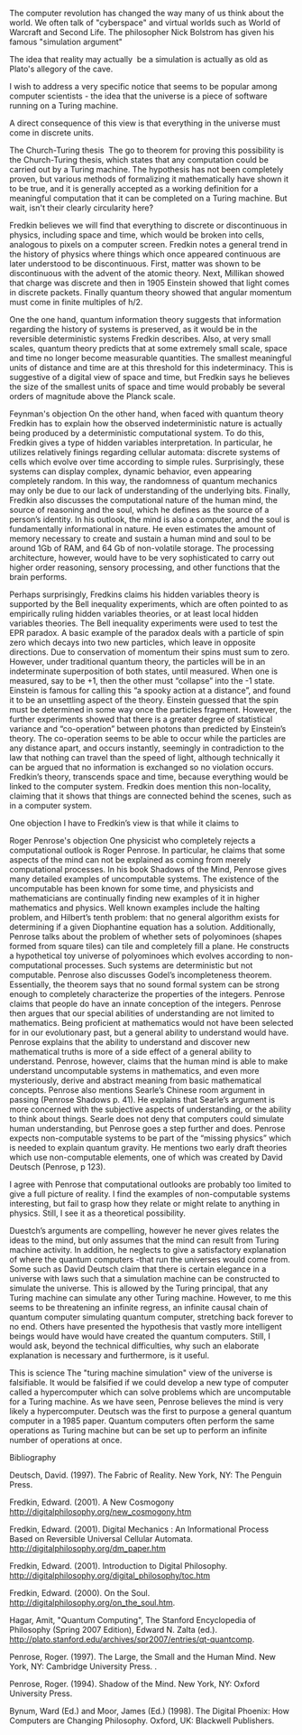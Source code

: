 The computer revolution has changed the way many of us think about the world. We often talk of "cyberspace" and virtual worlds such as World of Warcraft and Second Life. The philosopher Nick Bolstrom has given his famous "simulation argument"

The idea that reality may actually  be a simulation is actually as old as Plato's allegory of the cave.

I wish to address a very specific notice that seems to be popular among computer scientists - the idea that the universe is a piece of software running on a Turing machine.

A direct consequence of this view is that everything in the universe must come in discrete units.

The Church-Turing thesis 
The go to theorem for proving this possibility is the Church-Turing thesis, which states that any computation could be carried out by a Turing machine. The hypothesis has not been completely proven, but various methods of formalizing it mathematically have shown it to be true, and it is generally accepted as a working definition for a meaningful computation that it can be completed on a Turing machine. But wait, isn't their clearly circularity here?

Fredkin believes we will find that everything to discrete or discontinuous in physics, including space and time, which would be broken into cells, analogous to pixels on a computer screen. Fredkin notes a general trend in the history of physics where things which once appeared continuous are later understood to be discontinuous. First, matter was shown to be discontinuous with the advent of the atomic theory. Next, Millikan showed that charge was discrete and then in 1905 Einstein showed that light comes in discrete packets. Finally quantum theory showed that angular momentum must come in finite multiples of h/2.

One the one hand, quantum information theory suggests that information regarding the history of systems is preserved, as it would be in the reversible deterministic systems Fredkin describes. Also, at very small scales, quantum theory predicts that at some extremely small scale, space and time no longer become measurable quantities. The smallest meaningful units of distance and time are at this threshold for this indeterminacy. This is suggestive of a digital view of space and time, but Fredkin says he believes the size of the smallest units of space and time would probably be several orders of magnitude above the Planck scale.

Feynman's objection
On the other hand, when faced with quantum theory Fredkin has to explain how the observed indeterministic nature is actually being produced by a deterministic computational system. To do this, Fredkin gives a type of hidden variables interpretation. In particular, he utilizes relatively finings regarding cellular automata: discrete systems of cells which evolve over time according to simple rules. Surprisingly, these systems can display complex, dynamic behavior, even appearing completely random. In this way, the randomness of quantum mechanics may only be due to our lack of understanding of the underlying bits. Finally, Fredkin also discusses the computational nature of the human mind, the source of reasoning and the soul, which he defines as the source of a person’s identity. In his outlook, the mind is also a computer, and the soul is fundamentally informational in nature. He even estimates the amount of memory necessary to create and sustain a human mind and soul to be around 1Gb of RAM, and 64 Gb of non-volatile storage. The processing architecture, however, would have to be very sophisticated to carry out higher order reasoning, sensory processing, and other functions that the brain performs.

Perhaps surprisingly, Fredkins claims his hidden variables theory is supported by the Bell inequality experiments, which are often pointed to as empirically ruling hidden variables theories, or at least local hidden variables theories. The Bell inequality experiments were used to test the EPR paradox. A basic example of the paradox deals with a particle of spin zero which decays into two new particles, which leave in opposite directions. Due to conservation of momentum their spins must sum to zero. However, under traditional quantum theory, the particles will be in an indeterminate superposition of both states, until measured. When one is measured, say to be +1, then the other must “collapse” into the -1 state. Einstein is famous for calling this “a spooky action at a distance”, and found it to be an unsettling aspect of the theory. Einstein guessed that the spin must be determined in some way once the particles fragment. However, the further experiments showed that there is a greater degree of statistical variance and “co-operation” between photons than predicted by Einstein’s theory. The co-operation seems to be able to occur while the particles are any distance apart, and occurs instantly, seemingly in contradiction to the law that nothing can travel than the speed of light, although technically it can be argued that no information is exchanged so no violation occurs. Fredkin’s theory, transcends space and time, because everything would be linked to the computer system. Fredkin does mention this non-locality, claiming that it shows that things are connected behind the scenes, such as in a computer system.

One objection I have to Fredkin’s view is that while it claims to

Roger Penrose's objection
One physicist who completely rejects a computational outlook is Roger Penrose. In particular, he claims that some aspects of the mind can not be explained as coming from merely computational processes. In his book Shadows of the Mind, Penrose gives many detailed examples of uncomputable systems. The existence of the uncomputable has been known for some time, and physicists and mathematicians are continually finding new examples of it in higher mathematics and physics. Well known examples include the halting problem, and Hilbert’s tenth problem: that no general algorithm exists for determining if a given Diophantine equation has a solution. Additionally, Penrose talks about the problem of whether sets of polyominoes (shapes formed from square tiles) can tile and completely fill a plane. He constructs a hypothetical toy universe of polyominoes which evolves according to non-computational processes. Such systems are deterministic but not computable. Penrose also discusses Godel’s incompleteness theorem. Essentially, the theorem says that no sound formal system can be strong enough to completely characterize the properties of the integers. Penrose claims that people do have an innate conception of the integers. Penrose then argues that our special abilities of understanding are not limited to mathematics. Being proficient at mathematics would not have been selected for in our evolutionary past, but a general ability to understand would have. Penrose explains that the ability to understand and discover new mathematical truths is more of a side effect of a general ability to understand. Penrose, however, claims that the human mind is able to make understand uncomputable systems in mathematics, and even more mysteriously, derive and abstract meaning from basic mathematical concepts. Penrose also mentions Searle’s Chinese room argument in passing (Penrose Shadows p. 41). He explains that Searle’s argument is more concerned with the subjective aspects of understanding, or the ability to think about things. Searle does not deny that computers could simulate human understanding, but Penrose goes a step further and does. Penrose expects non-computable systems to be part of the “missing physics” which is needed to explain quantum gravity. He mentions two early draft theories which use non-computable elements, one of which was created by David Deutsch (Penrose, p 123).

I agree with Penrose that computational outlooks are probably too limited to give a full picture of reality. I find the examples of non-computable systems interesting, but fail to grasp how they relate or might relate to anything in physics. Still, I see it as a theoretical possibility.

Duestch’s arguments are compelling, however he never gives relates the ideas to the mind, but only assumes that the mind can result from Turing machine activity. In addition, he neglects to give a satisfactory explanation of where the quantum computers ­­­­­-­that run the universes would come from. Some such as David Deutsch claim that there is certain elegance in a universe with laws such that a simulation machine can be constructed to simulate the universe. This is allowed by the Turing principal, that any Turing machine can simulate any other Turing machine. However, to me this seems to be threatening an infinite regress, an infinite causal chain of quantum computer simulating quantum computer, stretching back forever to no end. Others have presented the hypothesis that vastly more intelligent beings would have would have created the quantum computers. Still, I would ask, beyond the technical difficulties, why such an elaborate explanation is necessary and furthermore, is it useful.

This is science
The "turing machine simulation" view of the universe is falsifiable. It would be falsified if we could develop a new type of computer called a hypercomputer which can solve problems which are uncomputable for a Turing machine. As we have seen, Penrose believes the mind is very likely a hypercomputer. Deutsch was the first to purpose a general quantum computer in a 1985 paper. Quantum computers often perform the same operations as Turing machine but can be set up to perform an infinite number of operations at once.

Bibliography

Deutsch, David. (1997). The Fabric of Reality. New York, NY: The Penguin Press.

Fredkin, Edward. (2001). A New Cosmogony http://digitalphilosophy.org/new_cosmogony.htm

Fredkin, Edward. (2001). Digital Mechanics : An Informational Process Based on Reversible Universal Cellular Automata. http://digitalphilosophy.org/dm_paper.htm

Fredkin, Edward. (2001). Introduction to Digital Philosophy. http://digitalphilosophy.org/digital_philosophy/toc.htm

Fredkin, Edward. (2000). On the Soul. http://digitalphilosophy.org/on_the_soul.htm.

Hagar, Amit, "Quantum Computing", The Stanford Encyclopedia of Philosophy (Spring 2007 Edition), Edward N. Zalta (ed.). http://plato.stanford.edu/archives/spr2007/entries/qt-quantcomp.

Penrose, Roger. (1997). The Large, the Small and the Human Mind. New York, NY: Cambridge University Press. .

Penrose, Roger. (1994). Shadow of the Mind. New York, NY: Oxford University Press.

Bynum, Ward (Ed.) and Moor, James (Ed.) (1998). The Digital Phoenix: How Computers are Changing Philosophy. Oxford, UK: Blackwell Publishers.
